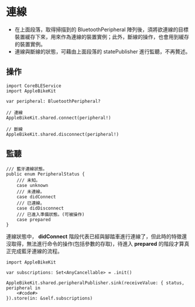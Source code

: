 # 連線

- 在上面段落，取得掃描到的 BluetoothPeripheral 陣列後，須將欲連線的目標裝置緩存下來，用來作為連線的裝置實例；此外，斷線的操作，也會用到緩存的裝置實例。
- 連線與斷線的狀態，可藉由上面段落的 statePublisher 進行監聽，不再贅述。

## 操作

```
import CoreBLEService
import AppleBikeKit

var peripheral: BluetoothPeripheral?

// 連線
AppleBikeKit.shared.connect(peripheral!)

// 斷線
AppleBikeKit.shared.disconnect(peripheral!)
```

## 監聽

```
/// 藍牙連線狀態。
public enum PeripheralStatus {
    /// 未知。
    case unknown
    /// 未連線。
    case didConnect
    /// 已連線。
    case didDisconnect
    /// 已進入準備狀態。(可被操作)
    case prepared
}
```

連線狀態中， **didConnect** 階段代表已經與腳踏車進行連線了，但此時的特徵還沒取得，無法進行命令的操作(包括參數的存取)，待進入 **prepared** 的階段才算真正完成藍牙連線的流程。

```
import AppleBikeKit

var subscriptions: Set<AnyCancellable> = .init()

AppleBikeKit.shared.peripheralPublisher.sink(receiveValue: { status, peripheral in
    <#code#>
}).store(in: &self.subscriptions)
```